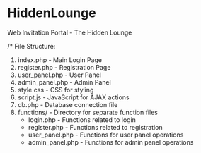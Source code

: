 # HiddenLounge
Web Invitation Portal - The Hidden Lounge

/* File Structure:
1. index.php - Main Login Page
2. register.php - Registration Page
3. user_panel.php - User Panel
4. admin_panel.php - Admin Panel
5. style.css - CSS for styling
6. script.js - JavaScript for AJAX actions
7. db.php - Database connection file
8. functions/ - Directory for separate function files
    - login.php - Functions related to login
    - register.php - Functions related to registration
    - user_panel.php - Functions for user panel operations
    - admin_panel.php - Functions for admin panel operations
